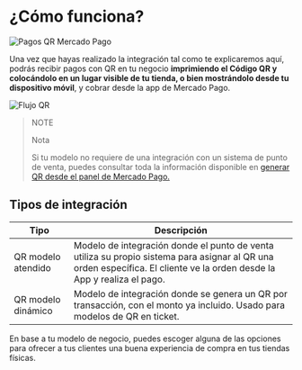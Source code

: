 # ¿Cómo funciona?

![Pagos QR Mercado Pago](mobile/qr_mla2.es.png)

Una vez que hayas realizado la integración tal como te explicaremos aquí, podrás recibir pagos con QR en tu negocio **imprimiendo el Código QR y colocándolo en un lugar visible de tu tienda, o bien mostrándolo desde tu dispositivo móvil**, y cobrar desde la app de Mercado Pago.

![Flujo QR](mobile/qr_flujo.es.png)

> NOTE
>
> Nota
>
> Si tu modelo no requiere de una integración con un sistema de punto de venta,  puedes consultar toda la información disponible en [generar QR desde el panel de Mercado Pago.](/developers/es/docs/qr-code/integrations-front)

## Tipos de integración

| Tipo | Descripción |
| --- | --- |
| QR modelo atendido | Modelo de integración donde el punto de venta utiliza su propio sistema para asignar al QR una orden específica. El cliente ve la orden desde la App y realiza el pago. |
| QR modelo dinámico | Modelo de integración donde se genera un QR por transacción, con el monto ya incluido. Usado para modelos de QR en ticket. |

En base a tu modelo de negocio, puedes escoger alguna de las opciones para ofrecer a tus clientes una buena experiencia de compra en tus tiendas físicas.